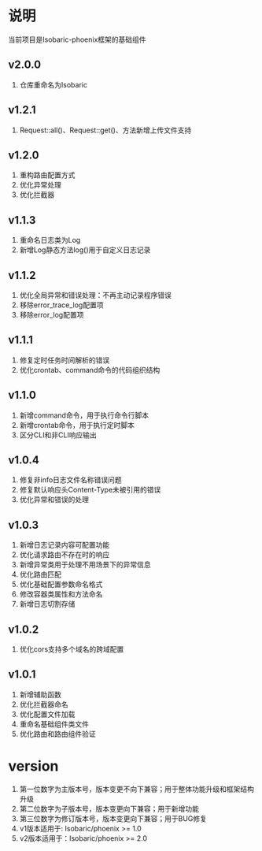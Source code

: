 # 说明
当前项目是Isobaric-phoenix框架的基础组件

## v2.0.0
1. 仓库重命名为Isobaric

## v1.2.1
1. Request::all()、Request::get()、方法新增上传文件支持

## v1.2.0
1. 重构路由配置方式
2. 优化异常处理
3. 优化拦截器

## v1.1.3
1. 重命名日志类为Log
2. 新增Log静态方法log()用于自定义日志记录

## v1.1.2
1. 优化全局异常和错误处理：不再主动记录程序错误
2. 移除error_trace_log配置项
3. 移除error_log配置项

## v1.1.1
1. 修复定时任务时间解析的错误
2. 优化crontab、command命令的代码组织结构

## v1.1.0
1. 新增command命令，用于执行命令行脚本
2. 新增crontab命令，用于执行定时脚本
3. 区分CLI和非CLI响应输出

## v1.0.4
1. 修复非info日志文件名称错误问题
2. 修复默认响应头Content-Type未被引用的错误
3. 优化异常和错误的处理

## v1.0.3
1. 新增日志记录内容可配置功能
2. 优化请求路由不存在时的响应
3. 新增异常类用于处理不用场景下的异常信息
4. 优化路由匹配
5. 优化基础配置参数命名格式
6. 修改容器类属性和方法命名
7. 新增日志切割存储

## v1.0.2
1. 优化cors支持多个域名的跨域配置

## v1.0.1
1. 新增辅助函数
2. 优化拦截器命名
3. 优化配置文件加载
4. 重命名基础组件类文件
5. 优化路由和路由组件验证

# version
1. 第一位数字为主版本号，版本变更不向下兼容；用于整体功能升级和框架结构升级
2. 第二位数字为子版本号，版本变更向下兼容；用于新增功能
3. 第三位数字为修订版本号，版本变更向下兼容；用于BUG修复
4. v1版本适用于: Isobaric/phoenix >= 1.0
5. v2版本适用于：Isobaric/phoenix >= 2.0
